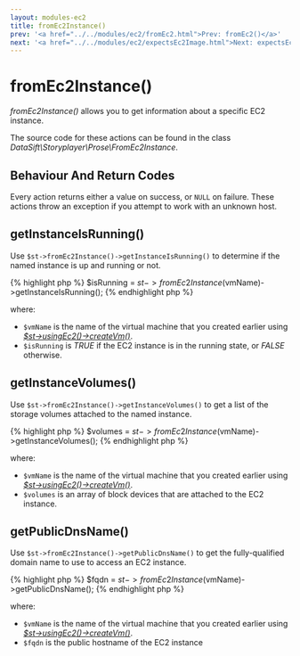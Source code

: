 ```yaml
---
layout: modules-ec2
title: fromEc2Instance()
prev: '<a href="../../modules/ec2/fromEc2.html">Prev: fromEc2()</a>'
next: '<a href="../../modules/ec2/expectsEc2Image.html">Next: expectsEc2Image()</a>'
---
```


# fromEc2Instance()

_fromEc2Instance()_ allows you to get information about a specific EC2 instance.

The source code for these actions can be found in the class _DataSift\Storyplayer\Prose\FromEc2Instance_.

## Behaviour And Return Codes

Every action returns either a value on success, or `NULL` on failure.  These actions throw an exception if you attempt to work with an unknown host.

## getInstanceIsRunning()

Use `$st->fromEc2Instance()->getInstanceIsRunning()` to determine if the named instance is up and running or not.

{% highlight php %}
$isRunning = $st->fromEc2Instance($vmName)->getInstanceIsRunning();
{% endhighlight php %}

where:

* `$vmName` is the name of the virtual machine that you created earlier using _[$st->usingEc2()->createVm()](usingEc2.html#createvm)_.
* `$isRunning` is _TRUE_ if the EC2 instance is in the running state, or _FALSE_ otherwise.

## getInstanceVolumes()

Use `$st->fromEc2Instance()->getInstanceVolumes()` to get a list of the storage volumes attached to the named instance.

{% highlight php %}
$volumes = $st->fromEc2Instance($vmName)->getInstanceVolumes();
{% endhighlight php %}

where:

* `$vmName` is the name of the virtual machine that you created earlier using _[$st->usingEc2()->createVm()](usingEc2.html#createvm)_.
* `$volumes` is an array of block devices that are attached to the EC2 instance.

## getPublicDnsName()

Use `$st->fromEc2Instance()->getPublicDnsName()` to get the fully-qualified domain name to use to access an EC2 instance.

{% highlight php %}
$fqdn = $st->fromEc2Instance($vmName)->getPublicDnsName();
{% endhighlight php %}

where:

* `$vmName` is the name of the virtual machine that you created earlier using _[$st->usingEc2()->createVm()](usingEc2.html#createvm)_.
* `$fqdn` is the public hostname of the EC2 instance